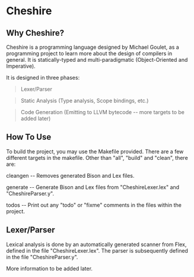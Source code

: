 Cheshire
========

Why Cheshire?
-------------
Cheshire is a programming language designed by Michael Goulet, as a programming project to learn more about the design of compilers in general.
It is statically-typed and multi-paradigmatic (Object-Oriented and Imperative).

It is designed in three phases:
> Lexer/Parser

> Static Analysis (Type analysis, Scope bindings, etc.)

> Code Generation (Emitting to LLVM bytecode -- more targets to be added later)

How To Use
----------
To build the project, you may use the Makefile provided. There are a few different targets in the makefile. Other than "all", "build" and "clean", there are:

cleangen -- Removes generated Bison and Lex files.

generate -- Generate Bison and Lex files from "CheshireLexer.lex" and "CheshireParser.y".

todos -- Print out any "todo" or "fixme" comments in the files within the project.

Lexer/Parser
------------
Lexical analysis is done by an automatically generated scanner from Flex, defined in the file "CheshireLexer.lex". The parser is subsequently defined in the file "CheshireParser.y". 

More information to be added later.